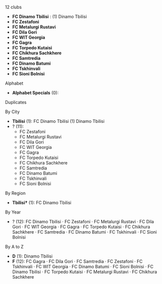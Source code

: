 12 clubs

- **FC Dinamo Tbilisi** : (1) Dinamo Tbilisi
- **FC Zestafoni**
- **FC Metalurgi Rustavi**
- **FC Dila Gori**
- **FC WIT Georgia**
- **FC Gagra**
- **FC Torpedo Kutaisi**
- **FC Chikhura Sachkhere**
- **FC Samtredia**
- **FC Dinamo Batumi**
- **FC Tskhinvali**
- **FC Sioni Bolnisi**




Alphabet

- **Alphabet Specials** (0): 




Duplicates





By City

- **Tbilisi** (1): FC Dinamo Tbilisi  (1) Dinamo Tbilisi
- ? (11): 
  - FC Zestafoni 
  - FC Metalurgi Rustavi 
  - FC Dila Gori 
  - FC WIT Georgia 
  - FC Gagra 
  - FC Torpedo Kutaisi 
  - FC Chikhura Sachkhere 
  - FC Samtredia 
  - FC Dinamo Batumi 
  - FC Tskhinvali 
  - FC Sioni Bolnisi 




By Region

- **Tbilisi†** (1):   FC Dinamo Tbilisi




By Year

- ? (12):   FC Dinamo Tbilisi · FC Zestafoni · FC Metalurgi Rustavi · FC Dila Gori · FC WIT Georgia · FC Gagra · FC Torpedo Kutaisi · FC Chikhura Sachkhere · FC Samtredia · FC Dinamo Batumi · FC Tskhinvali · FC Sioni Bolnisi






By A to Z

- **D** (1): Dinamo Tbilisi
- **F** (12): FC Gagra · FC Dila Gori · FC Samtredia · FC Zestafoni · FC Tskhinvali · FC WIT Georgia · FC Dinamo Batumi · FC Sioni Bolnisi · FC Dinamo Tbilisi · FC Torpedo Kutaisi · FC Metalurgi Rustavi · FC Chikhura Sachkhere




